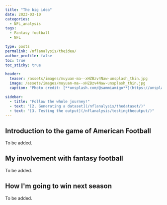 ```yaml
---
title: "The big idea"
date: 2023-03-10
categories:
  - NFL_analysis
tags:
  - Fantasy football
  - NFL

type: posts
permalink: /nflanalysis/theidea/
author_profile: false
toc: true
toc_sticky: true

header:
  teaser: /assets/images/muyuan-ma--xHZBzv4Naw-unsplash_thin.jpg
  image: /assets/images/muyuan-ma--xHZBzv4Naw-unsplash_thin.jpg
  caption: "Photo credit: [**unsplash.com/@sammiamigo**](https://unsplash.com/@sammiamigo)"

sidebar:
  - title: "Follow the whole journey!"
  - text: "[2. Generating a dataset](/nflanalysis/thedataset/)"
  - text: "[3. Testing the output](/nflanalysis/testingtheoutput/)"
---
```


## Introduction to the game of American Football
To be added.

## My involvement with fantasy football
To be added.

## How I'm going to win next season
To be added.

